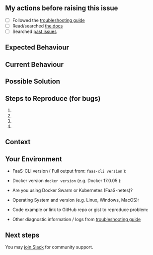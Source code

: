 <!-- Due dilligence -->

## My actions before raising this issue
- [ ] Followed the [troubleshooting guide](https://docs.openfaas.com/deployment/troubleshooting/)
- [ ] Read/searched [the docs](https://docs.openfaas.com/)
- [ ] Searched [past issues](/issues)

<!--- Provide a general summary of the issue in the Title above -->


## Expected Behaviour
<!--- If you're describing a bug, tell us what should happen -->
<!--- If you're suggesting a change/improvement, tell us how it should work -->


## Current Behaviour
<!--- If describing a bug, tell us what happens instead of the expected behavior -->
<!--- If suggesting a change/improvement, explain the difference from current behavior -->


## Possible Solution
<!--- Not obligatory, but suggest a fix/reason for the bug, -->
<!--- or ideas how to implement the addition or change -->


## Steps to Reproduce (for bugs)
<!--- Provide a link to a live example, or an unambiguous set of steps to -->
<!--- reproduce this bug. Include code to reproduce, if relevant -->
1.
2.
3.
4.

## Context
<!--- How has this issue affected you? What are you trying to accomplish? -->
<!--- Providing context helps us come up with a solution that is most useful in the real world -->


## Your Environment
<!--- Include as many relevant details about the environment you experienced the bug in -->
* FaaS-CLI version ( Full output from: `faas-cli version` ):

* Docker version `docker version` (e.g. Docker 17.0.05 ):

* Are you using Docker Swarm or Kubernetes (FaaS-netes)?

* Operating System and version (e.g. Linux, Windows, MacOS):

* Code example or link to GitHub repo or gist to reproduce problem:

* Other diagnostic information / logs from [troubleshooting guide](https://docs.openfaas.com/deployment/troubleshooting)

## Next steps

You may [join Slack](https://docs.openfaas.com/community) for community support.
